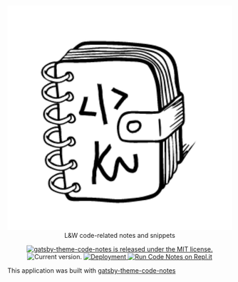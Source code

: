 <div align="center">
  <img src="assets/logo.png" width="640">
  L&W code-related notes and snippets
  <p>
    <a href="https://github.com/MrMartineau/gatsby-theme-code-notes/blob/master/LICENSE">
      <img src="https://img.shields.io/badge/license-MIT-blue.svg" alt="gatsby-theme-code-notes is released under the MIT license." />
    </a>
    <a>
      <img src="https://img.shields.io/github/package-json/v/lkcozy/code-notes" alt="Current version." />
    </a>
    <a href="https://npmcharts.com/compare/gatsby-theme-code-notes?minimal=true">
      <img src="https://github.com/lkcozy/code-notes/workflows/Deployment/badge.svg" alt="Deployment" />
    </a>
    <a href="https://repl.it/badge/github/lkcozy/code-notes)](https://repl.it/github/lkcozy/code-notes">
      <img src="https://repl.it/badge/github/lkcozy/code-notes " alt="Run Code Notes on Repl.it" />
    </a>
  </p>
</div>

This application was built with [gatsby-theme-code-notes](https://github.com/mrmartineau/gatsby-theme-code-notes)
